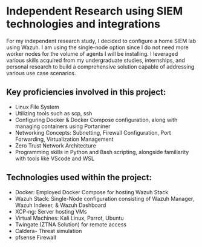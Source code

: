# Independent Research using SIEM technologies and integrations
For my independent research study, I decided to configure a home SIEM lab using Wazuh. I am using the single-node option since I do not need more worker nodes for the volume of agents I will be installing. I leveraged various skills acquired from my undergraduate studies, internships, and personal research to build a comprehensive solution capable of addressing various use case scenarios.

## Key proficiencies involved in this project:
- Linux File System
- Utilizing tools such as scp, ssh
- Configuring Docker & Docker Compose configuration, along with managing containers using Portaniner 
- Networking Concepts: Subnetting, Firewall Configuration, Port Forwarding, Virtualization Management
- Zero Trust Network Architecture
- Programming skills in Python and Bash scripting, alongside familiarity with tools like VScode and WSL

## Technologies used within the project:
- Docker: Employed Docker Compose for hosting Wazuh Stack
- Wazuh Stack: Single-Node configuration consisting of Wazuh Manager, Wazuh Indexer, & Wazuh Dashboard
- XCP-ng: Server hosting VMs
- Virtual Machines: Kali Linux, Parrot, Ubuntu
- Twingate (ZTNA Solution) for remote access
- Caldera- Threat simulation
- pfsense Firewall
